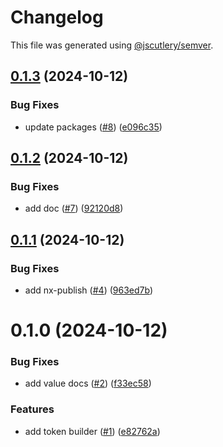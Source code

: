 # Changelog

This file was generated using [@jscutlery/semver](https://github.com/jscutlery/semver).

## [0.1.3](https://github.com/hitchhubio/hitchhub/compare/@hitchhub/token-utils-0.1.2...@hitchhub/token-utils-0.1.3) (2024-10-12)


### Bug Fixes

* update packages ([#8](https://github.com/hitchhubio/hitchhub/issues/8)) ([e096c35](https://github.com/hitchhubio/hitchhub/commit/e096c35f77d0dbf193910536075f367fb681d8a9))



## [0.1.2](https://github.com/hitchhubio/hitchhub/compare/@hitchhub/token-utils-0.1.1...@hitchhub/token-utils-0.1.2) (2024-10-12)


### Bug Fixes

* add doc ([#7](https://github.com/hitchhubio/hitchhub/issues/7)) ([92120d8](https://github.com/hitchhubio/hitchhub/commit/92120d85bbabc559eda94c189a74dec8c415abcc))



## [0.1.1](https://github.com/hitchhubio/hitchhub/compare/@hitchhub/token-utils-0.1.0...@hitchhub/token-utils-0.1.1) (2024-10-12)


### Bug Fixes

* add nx-publish ([#4](https://github.com/hitchhubio/hitchhub/issues/4)) ([963ed7b](https://github.com/hitchhubio/hitchhub/commit/963ed7bfdf9909963a8c4be529e8994de5dadbe5))



# 0.1.0 (2024-10-12)


### Bug Fixes

* add value docs ([#2](https://github.com/hitchhubio/hitchhub/issues/2)) ([f33ec58](https://github.com/hitchhubio/hitchhub/commit/f33ec58e3a75e2c1e6b6c1124196c2cb4a61c997))


### Features

* add token builder ([#1](https://github.com/hitchhubio/hitchhub/issues/1)) ([e82762a](https://github.com/hitchhubio/hitchhub/commit/e82762aa3fce38a69a775f8236d321f1d1e11c25))
